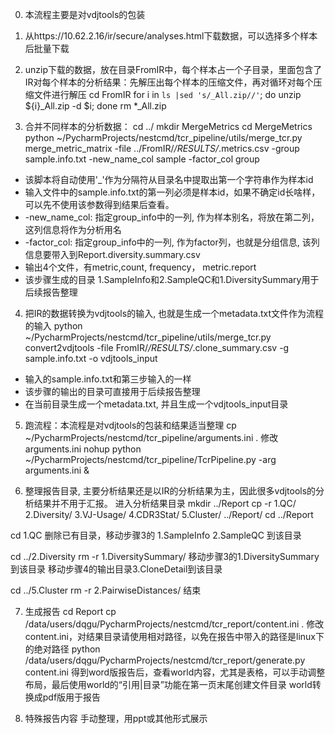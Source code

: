 0. 本流程主要是对vdjtools的包装

1. 从https://10.62.2.16/ir/secure/analyses.html下载数据，可以选择多个样本后批量下载

2. unzip下载的数据，放在目录FromIR中，每个样本占一个子目录，里面包含了IR对每个样本的分析结果：先解压出每个样本的压缩文件，再对循环对每个压缩文件进行解压
cd FromIR
for i in `ls |sed 's/_All.zip//'`; do unzip ${i}_All.zip -d $i; done
rm *_All.zip

3. 合并不同样本的分析数据：
cd ../
mkdir MergeMetrics
cd MergeMetrics
python ~/PycharmProjects/nestcmd/tcr_pipeline/utils/merge_tcr.py merge_metric_matrix -file ../FromIR/*/RESULTS/*.metrics.csv -group sample.info.txt -new_name_col sample -factor_col group
* 该脚本将自动使用'_'作为分隔符从目录名中提取出第一个字符串作为样本id
* 输入文件中的sample.info.txt的第一列必须是样本id，如果不确定id长啥样，可以先不使用该参数得到结果后查看。
* -new_name_col: 指定group_info中的一列, 作为样本别名，将放在第二列，这列信息将作为分析用名
* -factor_col: 指定group_info中的一列, 作为factor列，也就是分组信息, 该列信息要带入到Report.diversity.summary.csv
* 输出4个文件，有metric,count, frequency， metric.report
* 该步骤生成的目录 1.SampleInfo和2.SampleQC和1.DiversitySummary用于后续报告整理

4. 把IR的数据转换为vdjtools的输入, 也就是生成一个metadata.txt文件作为流程的输入
python ~/PycharmProjects/nestcmd/tcr_pipeline/utils/merge_tcr.py convert2vdjtools -file FromIR/*/RESULTS/*.clone_summary.csv -g sample.info.txt -o vdjtools_input
* 输入的sample.info.txt和第三步输入的一样
* 该步骤的输出的目录可直接用于后续报告整理
* 在当前目录生成一个metadata.txt, 并且生成一个vdjtools_input目录

5. 跑流程：本流程是对vdjtools的包装和结果适当整理
cp ~/PycharmProjects/nestcmd/tcr_pipeline/arguments.ini .
修改arguments.ini
nohup python ~/PycharmProjects/nestcmd/tcr_pipeline/TcrPipeline.py -arg arguments.ini &

6. 整理报告目录, 主要分析结果还是以IR的分析结果为主，因此很多vdjtools的分析结果并不用于汇报。
进入分析结果目录
mkdir ../Report
cp -r 1.QC/ 2.Diversity/ 3.VJ-Usage/ 4.CDR3Stat/ 5.Cluster/ ../Report/
cd ../Report

cd 1.QC
删除已有目录，移动步骤3的 1.SampleInfo  2.SampleQC 到该目录

cd ../2.Diversity
rm -r 1.DiversitySummary/
移动步骤3的1.DiversitySummary到该目录
移动步骤4的输出目录3.CloneDetail到该目录

cd ../5.Cluster
rm -r 2.PairwiseDistances/
结束

7. 生成报告
cd Report
cp /data/users/dqgu/PycharmProjects/nestcmd/tcr_report/content.ini .
修改content.ini，对结果目录请使用相对路径，以免在报告中带入的路径是linux下的绝对路径
python /data/users/dqgu/PycharmProjects/nestcmd/tcr_report/generate.py content.ini
得到word版报告后，查看world内容，尤其是表格，可以手动调整布局，最后使用world的“引用|目录”功能在第一页末尾创建文件目录
world转换成pdf版用于报告

8. 特殊报告内容
手动整理，用ppt或其他形式展示